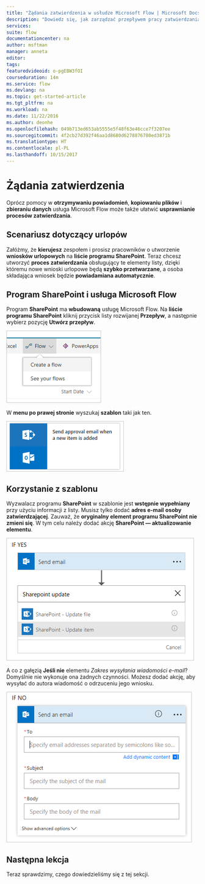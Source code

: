 ```yaml
---
title: "Żądania zatwierdzenia w usłudze Microsoft Flow | Microsoft Docs"
description: "Dowiedz się, jak zarządzać przepływem pracy zatwierdzania przy użyciu usługi Microsoft Flow."
services: 
suite: flow
documentationcenter: na
author: msftman
manager: anneta
editor: 
tags: 
featuredvideoid: o-pgEBW3fOI
courseduration: 14m
ms.service: flow
ms.devlang: na
ms.topic: get-started-article
ms.tgt_pltfrm: na
ms.workload: na
ms.date: 11/22/2016
ms.author: deonhe
ms.openlocfilehash: 049b713ed653ab5555e5f48f63e46cce7f3207ee
ms.sourcegitcommit: 4f2cb27d392f46aa1d8680d6278876780ed3871b
ms.translationtype: HT
ms.contentlocale: pl-PL
ms.lasthandoff: 10/15/2017
---
```

# <a name="approval-requests"></a>Żądania zatwierdzenia
Oprócz pomocy w **otrzymywaniu powiadomień**, **kopiowaniu plików** i **zbieraniu danych** usługa Microsoft Flow może także ułatwić **usprawnianie procesów zatwierdzania**.

## <a name="vacation-scenario"></a>Scenariusz dotyczący urlopów
Załóżmy, że **kierujesz** zespołem i prosisz pracowników o utworzenie **wniosków urlopowych** na **liście programu SharePoint**. Teraz chcesz utworzyć **proces zatwierdzania** obsługujący te elementy listy, dzięki któremu nowe wnioski urlopowe będą **szybko przetwarzane**, a osoba składająca wniosek będzie **powiadamiana automatycznie**.  

## <a name="sharepoint-and-microsoft-flow"></a>Program SharePoint i usługa Microsoft Flow
Program **SharePoint** ma **wbudowaną** usługę Microsoft Flow.  Na **liście programu SharePoint** kliknij przycisk listy rozwijanej **Przepływ**, a następnie wybierz pozycję **Utwórz przepływ**.

![Tworzenie przepływu](./media/learning-approvals/new-flow.png)   

W **menu po prawej stronie** wyszukaj **szablon** taki jak ten.

![Szablon zatwierdzenia](./media/learning-approvals/approval-template.png)

## <a name="using-the-template"></a>Korzystanie z szablonu
Wyzwalacz programu **SharePoint** w szablonie jest **wstępnie wypełniany** przy użyciu informacji z listy.  Musisz tylko dodać **adres e-mail** **osoby zatwierdzającej**.  Zauważ, że **oryginalny element programu SharePoint nie zmieni się**.  W tym celu należy dodać akcję **SharePoint — aktualizowanie elementu**.

![Aktualizowanie elementu](./media/learning-approvals/update-item.png)

A co z gałęzią **Jeśli nie** elementu *Zakres wysyłania wiadomości e-mail*?  Domyślnie nie wykonuje ona żadnych czynności.  Możesz dodać akcję, aby wysyłać do autora wiadomość o odrzuceniu jego wniosku. 

![Jeśli nie](./media/learning-approvals/if-no.png)

## <a name="next-lesson"></a>Następna lekcja
Teraz sprawdzimy, czego dowiedzieliśmy się z tej sekcji.

